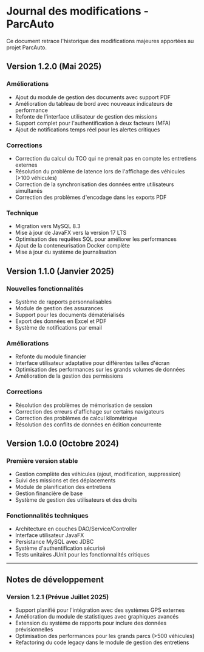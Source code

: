 # Journal des modifications - ParcAuto

Ce document retrace l'historique des modifications majeures apportées au projet ParcAuto.

## Version 1.2.0 (Mai 2025)

### Améliorations
- Ajout du module de gestion des documents avec support PDF
- Amélioration du tableau de bord avec nouveaux indicateurs de performance
- Refonte de l'interface utilisateur de gestion des missions
- Support complet pour l'authentification à deux facteurs (MFA)
- Ajout de notifications temps réel pour les alertes critiques

### Corrections
- Correction du calcul du TCO qui ne prenait pas en compte les entretiens externes
- Résolution du problème de latence lors de l'affichage des véhicules (>100 véhicules)
- Correction de la synchronisation des données entre utilisateurs simultanés
- Correction des problèmes d'encodage dans les exports PDF

### Technique
- Migration vers MySQL 8.3
- Mise à jour de JavaFX vers la version 17 LTS
- Optimisation des requêtes SQL pour améliorer les performances
- Ajout de la conteneurisation Docker complète
- Mise à jour du système de journalisation

## Version 1.1.0 (Janvier 2025)

### Nouvelles fonctionnalités
- Système de rapports personnalisables
- Module de gestion des assurances
- Support pour les documents dématérialisés
- Export des données en Excel et PDF
- Système de notifications par email

### Améliorations
- Refonte du module financier
- Interface utilisateur adaptative pour différentes tailles d'écran
- Optimisation des performances sur les grands volumes de données
- Amélioration de la gestion des permissions

### Corrections
- Résolution des problèmes de mémorisation de session
- Correction des erreurs d'affichage sur certains navigateurs
- Correction des problèmes de calcul kilométrique
- Résolution des conflits de données en édition concurrente

## Version 1.0.0 (Octobre 2024)

### Première version stable
- Gestion complète des véhicules (ajout, modification, suppression)
- Suivi des missions et des déplacements
- Module de planification des entretiens
- Gestion financière de base
- Système de gestion des utilisateurs et des droits

### Fonctionnalités techniques
- Architecture en couches DAO/Service/Controller
- Interface utilisateur JavaFX
- Persistance MySQL avec JDBC
- Système d'authentification sécurisé
- Tests unitaires JUnit pour les fonctionnalités critiques

---

## Notes de développement

### Version 1.2.1 (Prévue Juillet 2025)
- Support planifié pour l'intégration avec des systèmes GPS externes
- Amélioration du module de statistiques avec graphiques avancés
- Extension du système de rapports pour inclure des données prévisionnelles
- Optimisation des performances pour les grands parcs (>500 véhicules)
- Refactoring du code legacy dans le module de gestion des entretiens
